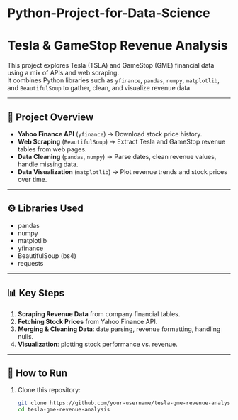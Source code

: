 # Python-Project-for-Data-Science
# Tesla & GameStop Revenue Analysis

This project explores Tesla (TSLA) and GameStop (GME) financial data using a mix of APIs and web scraping.  
It combines Python libraries such as `yfinance`, `pandas`, `numpy`, `matplotlib`, and `BeautifulSoup` to gather, clean, and visualize revenue data.

---

## 📌 Project Overview
- **Yahoo Finance API** (`yfinance`) → Download stock price history.
- **Web Scraping** (`BeautifulSoup`) → Extract Tesla and GameStop revenue tables from web pages.
- **Data Cleaning** (`pandas`, `numpy`) → Parse dates, clean revenue values, handle missing data.
- **Data Visualization** (`matplotlib`) → Plot revenue trends and stock prices over time.

---

## ⚙️ Libraries Used
- pandas  
- numpy  
- matplotlib  
- yfinance  
- BeautifulSoup (bs4)  
- requests  

---

## 📊 Key Steps
1. **Scraping Revenue Data** from company financial tables.  
2. **Fetching Stock Prices** from Yahoo Finance API.  
3. **Merging & Cleaning Data**: date parsing, revenue formatting, handling nulls.  
4. **Visualization**: plotting stock performance vs. revenue.  

---

## 🚀 How to Run
1. Clone this repository:  
   ```bash
   git clone https://github.com/your-username/tesla-gme-revenue-analysis.git
   cd tesla-gme-revenue-analysis

